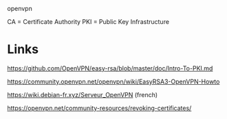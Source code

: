 openvpn

CA = Certificate Authority
PKI = Public Key Infrastructure

# Links

https://github.com/OpenVPN/easy-rsa/blob/master/doc/Intro-To-PKI.md

https://community.openvpn.net/openvpn/wiki/EasyRSA3-OpenVPN-Howto

https://wiki.debian-fr.xyz/Serveur_OpenVPN (french)

https://openvpn.net/community-resources/revoking-certificates/
